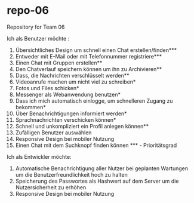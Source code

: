 # repo-06
Repository for Team 06

Ich als Benutzer möchte :
1.	Übersichtliches Design um schnell einen Chat erstellen/finden***
2.	Entweder mit E-Mail oder mit Telefonnummer registriere***
3.	Einen Chat mit Gruppen erstellen**
4.	Den Chatverlauf speichern können um ihn zu Archivieren**
5.	Dass, die Nachrichten verschlüsselt werden**
6.	Videoanrufe machen um nicht viel zu schreiben*
7.	Fotos und Files schicken*
8.	Messenger als Webanwendung benutzen*
9.	Dass ich mich automatisch einlogge, um schnelleren Zugang zu bekommen*
10.	Über Benachrichtigungen informiert werden*
11.	Sprachnachrichten verschicken können*
12.	Schnell und unkompliziert ein Profil anlegen können**
13.	Zufälligen Benutzer auswählen
14.	Responsive Design bei mobiler Nutzung
15.	Einen Chat mit dem Suchknopf finden können
*** - Prioritätsgrad

Ich als Entwickler möchte:
1.	Automatische Benachrichtigung aller Nutzer bei geplanten Wartungen um die Benutzerfreundlichkeit hoch zu halten
2.	Speicherung des Passwortes als Hashwert auf dem Server um die Nutzersicherheit zu erhöhen
3.	Responsive Design bei mobiler Nutzung
